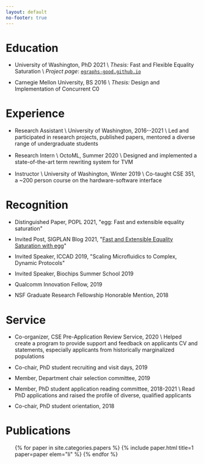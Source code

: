 ```yaml
---
layout: default
no-footer: true
---
```

<style>
@media print {
  h1 { font-size: 100% }
  main > ul {
    font-size: 80%;
    list-style: none;
    padding-left: 0;
  }
  a { color: black !important }
  a * { color: black !important }
  li.paper.star { list-style-type: none }
}
li { margin-bottom: 0.8em }
</style>

# Education

- University of Washington, PhD 2021 \\
  _Thesis:_ Fast and Flexible Equality Saturation \\
  _Project page_: [`egraphs-good.github.io`](https://egraphs-good.github.io)
- Carnegie Mellon University, BS 2016 \\
  _Thesis:_ Design and Implementation of Concurrent C0


# Experience

- Research Assistant \\
  University of Washington, 2016--2021 \\
  Led and participated in research projects, published papers, mentored a diverse range of undergraduate students

- Research Intern \\
  OctoML, Summer 2020 \\
  Designed and implemented a state-of-the-art term rewriting system for TVM

- Instructor \\
  University of Washington, Winter 2019 \\
  Co-taught CSE 351, a ~200 person course on the hardware-software interface

# Recognition

- Distinguished Paper, POPL 2021, "egg: Fast and extensible equality saturation"
- Invited Post, SIGPLAN Blog 2021, "[Fast and Extensible Equality Saturation with egg](https://blog.sigplan.org/2021/04/06/equality-saturation-with-egg/)"
- Invited Speaker, ICCAD 2019, "Scaling Microfluidics to Complex, Dynamic Protocols"
- Invited Speaker, Biochips Summer School 2019
- Qualcomm Innovation Fellow, 2019
- NSF Graduate Research Fellowship Honorable Mention, 2018

# Service

- Co-organizer, CSE Pre-Application Review Service, 2020 \\
  Helped create a program to provide support and feedback on applicants CV and statements,
  especially applicants from historically marginalized populations
- Co-chair, PhD student recruiting and visit days, 2019
- Member, Department chair selection committee, 2019
- Member, PhD student application reading committee, 2018-2021 \\
  Read PhD applications and raised the profile of diverse, qualified applicants
- Co-chair, PhD student orientation, 2018
<!-- - Co-organizer: RCR, TGIF, Pocsci -->

<div class="pagebreak"></div>

# Publications

<ul class="papers">
<style>
.paper-title { font-size: 100% }
</style>
{% for paper in site.categories.papers %}
  {% include paper.html title=1 paper=paper elem="li" %}
{% endfor %}
</ul>
